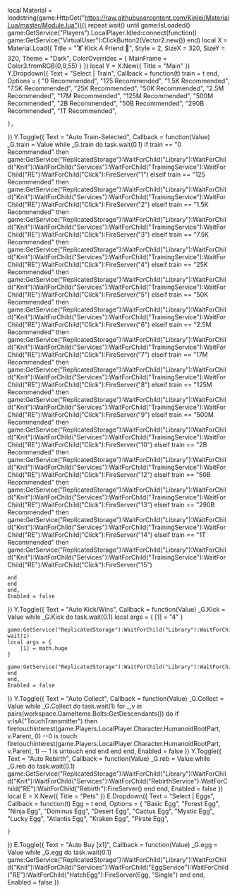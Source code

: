 local Material = loadstring(game:HttpGet("https://raw.githubusercontent.com/Kinlei/MaterialLua/master/Module.lua"))()
repeat wait() until game:IsLoaded()
game:GetService("Players").LocalPlayer.Idled:connect(function()
game:GetService("VirtualUser"):ClickButton2(Vector2.new())
end)
local X = Material.Load({
Title = "🏋️ Kick A Friend 🥊",
Style = 2,
SizeX = 320,
SizeY = 320,
Theme = "Dark",
ColorOverrides = {
MainFrame = Color3.fromRGB(0,9,55)
}
})
local Y = X.New({
Title = "Main"
})
Y.Dropdown({
	Text = "Select | Train",
	Callback = function(t)
        train = t
	end,
	Options = {
			"0 Recommended",
			"125 Recommended",
			"1.5K Recommended",
			"7.5K Recommended",
			"25K Recommended",
            "50K Recommended",
            "2.5M Recommended",
            "17M Recommended",
            "125M Recommended",
            "500M Recommended",
			"2B Recommended",
            "50B Recommended",
            "290B Recommended",
            "1T Recommended",
            
	},
})
Y.Toggle({
    Text = "Auto Train-Selected",
    Callback = function(Value)
    _G.train = Value
    while _G.train do
    task.wait(0.1)
	if train == "0 Recommended" then
		game:GetService("ReplicatedStorage"):WaitForChild("Library"):WaitForChild("Knit"):WaitForChild("Services"):WaitForChild("TrainingService"):WaitForChild("RE"):WaitForChild("Click"):FireServer("1")
	elseif train == "125 Recommended" then
		game:GetService("ReplicatedStorage"):WaitForChild("Library"):WaitForChild("Knit"):WaitForChild("Services"):WaitForChild("TrainingService"):WaitForChild("RE"):WaitForChild("Click"):FireServer("2")
	elseif train == "1.5K Recommended" then
		game:GetService("ReplicatedStorage"):WaitForChild("Library"):WaitForChild("Knit"):WaitForChild("Services"):WaitForChild("TrainingService"):WaitForChild("RE"):WaitForChild("Click"):FireServer("3")
	elseif train == "7.5K Recommended" then
		game:GetService("ReplicatedStorage"):WaitForChild("Library"):WaitForChild("Knit"):WaitForChild("Services"):WaitForChild("TrainingService"):WaitForChild("RE"):WaitForChild("Click"):FireServer("4")
	elseif train == "25K Recommended" then
		game:GetService("ReplicatedStorage"):WaitForChild("Library"):WaitForChild("Knit"):WaitForChild("Services"):WaitForChild("TrainingService"):WaitForChild("RE"):WaitForChild("Click"):FireServer("5")
    elseif train == "50K Recommended" then
		game:GetService("ReplicatedStorage"):WaitForChild("Library"):WaitForChild("Knit"):WaitForChild("Services"):WaitForChild("TrainingService"):WaitForChild("RE"):WaitForChild("Click"):FireServer("6")
	elseif train == "2.5M Recommended" then
		game:GetService("ReplicatedStorage"):WaitForChild("Library"):WaitForChild("Knit"):WaitForChild("Services"):WaitForChild("TrainingService"):WaitForChild("RE"):WaitForChild("Click"):FireServer("7")
	elseif train == "17M Recommended" then
		game:GetService("ReplicatedStorage"):WaitForChild("Library"):WaitForChild("Knit"):WaitForChild("Services"):WaitForChild("TrainingService"):WaitForChild("RE"):WaitForChild("Click"):FireServer("8")
	elseif train == "125M Recommended" then
		game:GetService("ReplicatedStorage"):WaitForChild("Library"):WaitForChild("Knit"):WaitForChild("Services"):WaitForChild("TrainingService"):WaitForChild("RE"):WaitForChild("Click"):FireServer("9")
	elseif train == "500M Recommended" then
		game:GetService("ReplicatedStorage"):WaitForChild("Library"):WaitForChild("Knit"):WaitForChild("Services"):WaitForChild("TrainingService"):WaitForChild("RE"):WaitForChild("Click"):FireServer("10")
	elseif train == "2B Recommended" then
		game:GetService("ReplicatedStorage"):WaitForChild("Library"):WaitForChild("Knit"):WaitForChild("Services"):WaitForChild("TrainingService"):WaitForChild("RE"):WaitForChild("Click"):FireServer("12")
	elseif train == "50B Recommended" then
		game:GetService("ReplicatedStorage"):WaitForChild("Library"):WaitForChild("Knit"):WaitForChild("Services"):WaitForChild("TrainingService"):WaitForChild("RE"):WaitForChild("Click"):FireServer("13")
	elseif train == "290B Recommended" then
		game:GetService("ReplicatedStorage"):WaitForChild("Library"):WaitForChild("Knit"):WaitForChild("Services"):WaitForChild("TrainingService"):WaitForChild("RE"):WaitForChild("Click"):FireServer("14")
	elseif train == "1T Recommended" then
		game:GetService("ReplicatedStorage"):WaitForChild("Library"):WaitForChild("Knit"):WaitForChild("Services"):WaitForChild("TrainingService"):WaitForChild("RE"):WaitForChild("Click"):FireServer("15")
		
	end
	end
    end,
    Enabled = false
})
Y.Toggle({
    Text = "Auto Kick/Wins",
    Callback = function(Value)
    _G.Kick = Value
    while _G.Kick do
    task.wait(0.1)
	local args = {
		[1] = "4"
	}
	
	game:GetService("ReplicatedStorage"):WaitForChild("Library"):WaitForChild("Knit"):WaitForChild("Services"):WaitForChild("KickService"):WaitForChild("RE"):WaitForChild("Start"):FireServer(unpack(args))
	wait(1)
	local args = {
		[1] = math.huge
	}
	
	game:GetService("ReplicatedStorage"):WaitForChild("Library"):WaitForChild("Knit"):WaitForChild("Services"):WaitForChild("KickService"):WaitForChild("RE"):WaitForChild("End"):FireServer(unpack(args))	
    end
    end,
    Enabled = false
})
Y.Toggle({
    Text = "Auto Collect",
    Callback = function(Value)
    _G.Collect = Value
    while _G.Collect do
    task.wait(1)
	for _,v in pairs(workspace.GameItems.Bolts:GetDescendants()) do
		if v:IsA("TouchTransmitter") then
		firetouchinterest(game.Players.LocalPlayer.Character.HumanoidRootPart, v.Parent, 0) --0 is touch
		firetouchinterest(game.Players.LocalPlayer.Character.HumanoidRootPart, v.Parent, 1) -- 1 is untouch
		end
	end
    end
    end,
    Enabled = false
})
Y.Toggle({
    Text = "Auto Rebirth",
    Callback = function(Value)
    _G.reb = Value
    while _G.reb do
    task.wait(0.1)
    game:GetService("ReplicatedStorage"):WaitForChild("Library"):WaitForChild("Knit"):WaitForChild("Services"):WaitForChild("RebirthService"):WaitForChild("RE"):WaitForChild("Rebirth"):FireServer()
    end
    end,
    Enabled = false
})
local E = X.New({
	Title = "Pets"
})
E.Dropdown({
	Text = "Select | Eggs",
	Callback = function(t)
		Egg = t
	end,
	Options = {
			"Basic Egg",
			"Forest Egg",
			"Ninja Egg",
			"Dominus Egg",
            "Desert Egg",
            "Cactus Egg",
            "Mystic Egg",
            "Lucky Egg",
			"Atlantis Egg",
			"Kraken Egg",
			"Pirate Egg",
			
    }
})
E.Toggle({
    Text = "Auto Buy [x1]",
    Callback = function(Value)
    _G.egg = Value
    while _G.egg do
    task.wait(0.1)
	game:GetService("ReplicatedStorage"):WaitForChild("Library"):WaitForChild("Knit"):WaitForChild("Services"):WaitForChild("EggService"):WaitForChild("RE"):WaitForChild("HatchEgg"):FireServer(Egg, "Single")
    end
    end,
    Enabled = false
})
